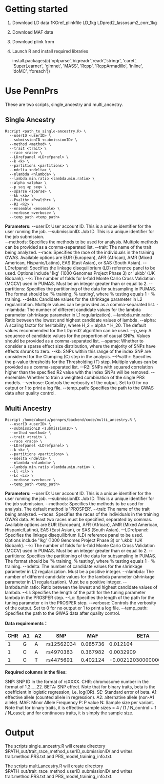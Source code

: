 
# Getting started

1. Download LD data
	1KGref_plinkfile
	LD_1kg
	LDpred2_lassosum2_corr_1kg

2. Download MAF data

3. Download plink from 

4. Launch R and install required libraries

    install.packages(c('optparse','bigreadr','readr','stringr', 'caret', 'SuperLearner', 'glmnet', 'MASS', 'Rcpp', 'RcppArmadillo', 'inline', 'doMC', ‘foreach'))


# Use PennPrs

These are two scripts, single_ancestry and multi_ancestry.

## Single Ancestry

    Rscript <path_to_single-ancestry.R> \
      --userID <userID> \
      --submissionID <submissionID> \
      --method <method> \
      --trait <trait> \
      --race <race> \
      --LDrefpanel <LDrefpanel> \
      --k <k> \
      --partitions <partitions> \
      --ndelta <ndelta> \
      --nlambda <nlambda> \
      --lambda.min.ratio <lambda.min.ratio> \
      --alpha <alpha> \
      --p_seq <p_seq> \
      --sparse <sparse> \
      --kb <kb> \
      --Pvalthr <Pvalthr> \
      --R2 <R2> \
      --ensemble <ensemble> \
      --verbose <verbose> \
      --temp_path <temp_path>

  **Parameters:**
--userID: User account ID. This is a unique identifier for the user running the job.
--submissionID: Job ID. This is a unique identifier for the job submission.<br>
--methods: Specifies the methods to be used for analysis. Multiple methods can be provided as a comma-separated list.
--trait: The name of the trait being analyzed.
--race: Specifies the race of the individuals in the training GWAS. Available options are EUR (European), AFR (African), AMR (Mixed American, Hispanic/Latino), EAS (East Asian), or SAS (South Asian).
--LDrefpanel: Specifies the linkage disequilibrium (LD) reference panel to be used. Options include '1kg' (1000 Genomes Project Phase 3) or 'ukbb' (UK Biobank).
--k: The number of folds for k-fold Monte Carlo Cross Validation (MCCV) used in PUMAS. Must be an integer greater than or equal to 2.
--partitions: Specifies the partitioning of the data for subsampling in PUMAS. The format should be '% training, % testing', where % testing equals 1 - % training.
--delta: Candidate values for the shrinkage parameter in L2 regularization. Multiple values can be provided as a comma-separated list.
--nlambda: The number of different candidate values for the lambda parameter (shrinkage parameter in L1 regularization).
--lambda.min.ratio: Ratio between the lowest and highest candidate values of lambda.
--alpha: A scaling factor for heritability, where H_2 = alpha * H_20. The default values recommended for the LDpred2 algorithm can be used.
--p_seq: A sequence of candidate values for the proportion of causal SNPs. Values should be provided as a comma-separated list.
--sparse: Whether to consider a sparse effect size distribution, where the majority of SNPs have effects shrunk to zero.
--kb: SNPs within this range of the index SNP are considered for the Clumping (C) step in the analysis.
--Pvalthr: Specifies the p-value thresholds for the Thresholding (T) step. Multiple values can be provided as a comma-separated list.
--R2: SNPs with squared correlation higher than the specified R2 value with the index SNPs will be removed.
--ensemble: Whether to train a weighted combination of the single PRS models.
--verbose: Controls the verbosity of the output. Set to 0 for no output or 1 to print a log file.
--temp_path: Specifies the path to the GWAS data after quality control.



## Multi Ancestry

    Rscript /home/ubuntu/pennprs/backend/code/multi_ancestry.R \
      --userID <userID> \
      --submissionID <submissionID> \
      --method <method> \
      --trait <trait> \
      --race <race> \
      --LDrefpanel <LDrefpanel> \
      --k <k> \
      --partitions <partitions> \
      --ndelta <ndelta> \
      --nlambda <nlambda> \
      --lambda.min.ratio <lambda.min.ratio> \
      --Ll <Ll> \
      --Lc <Lc> \
      --verbose <verbose> \
      --temp_path <temp_path>

**Parameters:**
--userID: User account ID. This is a unique identifier for the user running the job.
--submissionID: Job ID. This is a unique identifier for the job submission.
--methods: Specifies the methods to be used for analysis. The default method is 'PROSPER'.
--trait: The name of the trait being analyzed.
--races: Specifies the races of the individuals in the training GWAS data. At least two races must be specified, separated by commas. Available options are EUR (European), AFR (African), AMR (Mixed American, Hispanic/Latino), EAS (East Asian), or SAS (South Asian).
--LDrefpanel: Specifies the linkage disequilibrium (LD) reference panel to be used. Options include '1kg' (1000 Genomes Project Phase 3) or 'ukbb' (UK Biobank).
--k: The number of folds for k-fold Monte Carlo Cross Validation (MCCV) used in PUMAS. Must be an integer greater than or equal to 2.
--partitions: Specifies the partitioning of the data for subsampling in PUMAS. The format should be '% training, % testing', where % testing equals 1 - % training.
--ndelta: The number of candidate values for the shrinkage parameter in L2 regularization. Must be a positive integer.
--nlambda: The number of different candidate values for the lambda parameter (shrinkage parameter in L1 regularization). Must be a positive integer.
--lambda.min.ratio: Ratio between the lowest and highest candidate values of lambda.
--Ll: Specifies the length of the path for the tuning parameter lambda in the PROSPER step.
--Lc: Specifies the length of the path for the tuning parameter c in the PROSPER step.
--verbose: Controls the verbosity of the output. Set to 0 for no output or 1 to print a log file.
--temp_path: Specifies the path to the GWAS data after quality control.




**Data requirements：**

| CHR | A1 | A2 | SNP        | MAF       | BETA                  | SE        | P       | N     |
|-----|----|----|------------|-----------|-----------------------|-----------|---------|-------|
| 1   | G  | A  | rs12562034 | 0.085736  | 0.012104              | 0.051204  | 0.8131  | 16162 |
| 1   | C  | A  | rs4970383  | 0.367982  | 0.0032909             | 0.027646  | 0.9052  | 17079 |
| 1   | C  | T  | rs4475691  | 0.402124  | -0.0021203000000000003| 0.026989  | 0.9374  | 17079 |


**Required columns in the files:**

SNP: SNP ID in the format of rsXXXX.
CHR: chromosome number in the format of 1,2,...,22.
BETA: SNP effect. Note that for binary traits, beta is the coefficient in logistic regression, i.e. log(OR).
SE: Standard error of beta.
A1: effective allele (counted allele in regression).
A2: alternative allele (non-A1 allele).
MAF: Minor Allele Frequency
P: P value
N: Sample size per variant. Note that for binary traits, it is effective sample sizes = 4 / (1 / N_control + 1 / N_case); and for continuous traits, it is simply the sample size.



# Output

The scripts single_ancestry.R will create directory 
$PATH_out/trait_race_method_userID_submissionID/ and writes trait.method.PRS.txt and PRS_model_training_info.txt.

The scripts multi_ancestry.R will create directory 
$PATH_out/trait_race_method_userID_submissionID/ and writes trait.method.PRS.txt and PRS_model_training_info.txt.
